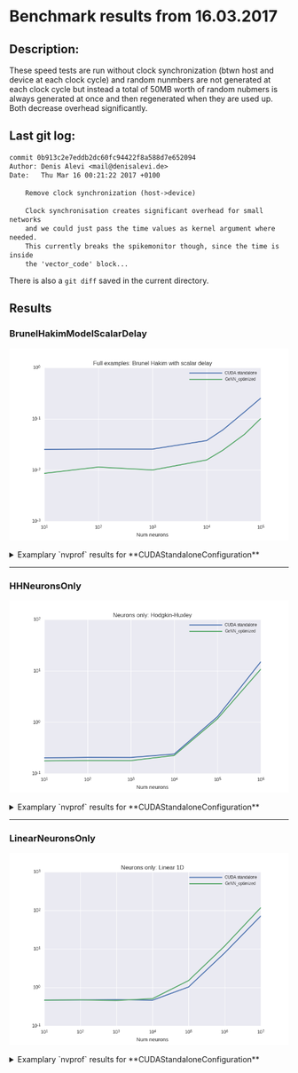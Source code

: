 
# Benchmark results from 16.03.2017
## Description:
These speed tests are run without clock synchronization (btwn host and device at each clock cycle) and random nunmbers are not generated at each clock cycle but instead a total of 50MB worth of random nubmers is always generated at once and then regenerated when they are used up. Both decrease overhead significantly.


## Last git log:
```
commit 0b913c2e7eddb2dc60fc94422f8a588d7e652094
Author: Denis Alevi <mail@denisalevi.de>
Date:   Thu Mar 16 00:21:22 2017 +0100

    Remove clock synchronization (host->device)

    Clock synchronisation creates significant overhead for small networks
    and we could just pass the time values as kernel argument where needed.
    This currently breaks the spikemonitor though, since the time is inside
    the 'vector_code' block...

```
There is also a `git diff` saved in the current directory.

## Results

### BrunelHakimModelScalarDelay
![](plots/speed_test_BrunelHakimModelScalarDelay_absolute.png)


<details><summary>Examplary `nvprof` results for **CUDAStandaloneConfiguration**</summary><p>
Profile summary for `N = 1000`:

```
==10779== NVPROF is profiling process 10779, command: ./main
==10779== Profiling application: ./main
==10779== Profiling result:
Time(%)      Time     Calls       Avg       Min       Max  Name
 31.97%  5.2307ms      1000  5.2300us  3.0080us  24.768us  kernel_synapses_pre_codeobject(unsigned int, unsigned int, unsigned int, int*, unsigned int, double*, int, int*, int, double*, int*, int, double*, int*)
 28.15%  4.6051ms      1000  4.6050us  4.4160us  7.2960us  kernel_neurongroup_stateupdater_codeobject(unsigned int, unsigned int, double*, double*, double*, double*, bool*)
 18.97%  3.1038ms      1000  3.1030us  3.0400us  3.4880us  [CUDA memset]
 11.52%  1.8849ms      1000  1.8840us  1.7280us  2.3680us  kernel_neurongroup_thresholder_codeobject(unsigned int, unsigned int, int*, double*, double*, double*, bool*)
  8.80%  1.4396ms      1000  1.4390us  1.3760us  1.7280us  kernel_neurongroup_resetter_codeobject(unsigned int, unsigned int, double*, int*)
  0.57%  93.696us         1  93.696us  93.696us  93.696us  void gen_sequenced<curandStateXORWOW, float2, normal_args_st, __operator_&__(float2 curand_normal_scaled2<curandStateXORWOW>(curandStateXORWOW*, normal_args_st))>(curandStateXORWOW*, float2*, unsigned long, unsigned long, normal_args_st)
  0.01%     992ns         1     992ns     992ns     992ns  [CUDA memcpy HtoD]

==10779== API calls:
Time(%)      Time     Calls       Avg       Min       Max  Name
 68.56%  41.193ms      4001  10.295us  8.1630us  6.3986ms  cudaLaunch
 14.58%  8.7623ms      1000  8.7620us  8.3720us  16.048us  cudaMemset
 10.68%  6.4182ms     32005     200ns     175ns  333.32us  cudaSetupArgument
  2.71%  1.6288ms      4001     407ns     272ns  337.56us  cudaConfigureCall
  1.98%  1.1896ms      4002     297ns     269ns  1.3110us  cudaGetLastError
  1.14%  687.80us         1  687.80us  687.80us  687.80us  cudaMemcpyToSymbol
  0.22%  134.43us         1  134.43us  134.43us  134.43us  cudaMalloc
  0.09%  52.439us         1  52.439us  52.439us  52.439us  cudaMemGetInfo
  0.02%  13.619us         4  3.4040us  2.8310us  5.0310us  cudaFuncGetAttributes

```

</p></details>


***

### HHNeuronsOnly
![](plots/speed_test_HHNeuronsOnly_absolute.png)


<details><summary>Examplary `nvprof` results for **CUDAStandaloneConfiguration**</summary><p>
Profile summary for `N = 1000`:

```
==21055== NVPROF is profiling process 21055, command: ./main
==21055== Profiling application: ./main
==21055== Profiling result:
Time(%)      Time     Calls       Avg       Min       Max  Name
 72.65%  124.77ms     10000  12.476us  10.880us  15.104us  kernel_neurongroup_stateupdater_codeobject(unsigned int, unsigned int, double*, double*, bool*, double*, double*, double*, double*)
 17.67%  30.335ms     10000  3.0330us  2.8160us  3.5200us  [CUDA memset]
  9.68%  16.623ms     10000  1.6620us  1.4400us  2.6240us  kernel_neurongroup_thresholder_codeobject(unsigned int, unsigned int, int*, double*, double*, double*, bool*)

==21055== API calls:
Time(%)      Time     Calls       Avg       Min       Max  Name
 58.37%  173.72ms     20000  8.6850us  7.9340us  5.6808ms  cudaLaunch
 28.36%  84.417ms     10000  8.4410us  7.9390us  77.003us  cudaMemset
  9.48%  28.208ms    160000     176ns     145ns  313.53us  cudaSetupArgument
  1.99%  5.9225ms     20000     296ns     222ns  312.64us  cudaConfigureCall
  1.78%  5.3035ms     20000     265ns     227ns  320.86us  cudaGetLastError
  0.02%  46.914us         1  46.914us  46.914us  46.914us  cudaMemGetInfo
  0.00%  7.0510us         2  3.5250us  3.4680us  3.5830us  cudaFuncGetAttributes

```

</p></details>


***

### LinearNeuronsOnly
![](plots/speed_test_LinearNeuronsOnly_absolute.png)


<details><summary>Examplary `nvprof` results for **CUDAStandaloneConfiguration**</summary><p>
Profile summary for `N = 1000`:

```
==16770== NVPROF is profiling process 16770, command: ./main
==16770== Profiling application: ./main
==16770== Profiling result:
Time(%)      Time     Calls       Avg       Min       Max  Name
100.00%  200.62ms    100000  2.0060us  1.9520us  3.1360us  kernel_neurongroup_stateupdater_codeobject(unsigned int, unsigned int, double*, double*)

==16770== API calls:
Time(%)      Time     Calls       Avg       Min       Max  Name
 86.29%  839.42ms    100000  8.3940us  7.8810us  8.5752ms  cudaLaunch
  8.58%  83.459ms    400000     208ns     150ns  348.82us  cudaSetupArgument
  2.59%  25.203ms    100000     252ns     214ns  9.5060us  cudaConfigureCall
  2.53%  24.602ms    100000     246ns     217ns  9.4530us  cudaGetLastError
  0.01%  69.953us         1  69.953us  69.953us  69.953us  cudaMemGetInfo
  0.00%  10.821us         1  10.821us  10.821us  10.821us  cudaFuncGetAttributes

```

</p></details>
